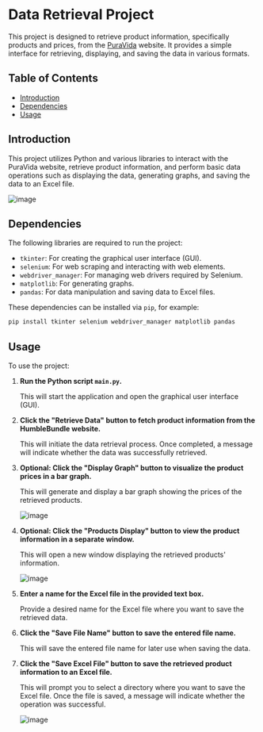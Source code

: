 # Data Retrieval Project

This project is designed to retrieve product information, specifically products and prices, from the [PuraVida](https://www.puravidabracelets.com/collections/earrings) website. It provides a simple interface for retrieving, displaying, and saving the data in various formats.

## Table of Contents

- [Introduction](#introduction)
- [Dependencies](#dependencies)
- [Usage](#usage)
  
## Introduction

This project utilizes Python and various libraries to interact with the PuraVida website, retrieve product information, and perform basic data operations such as displaying the data, generating graphs, and saving the data to an Excel file.


![image](https://github.com/user-attachments/assets/050e91c2-e70d-46f5-87ac-7e566f65a5ea)







## Dependencies

The following libraries are required to run the project:

- `tkinter`: For creating the graphical user interface (GUI).
- `selenium`: For web scraping and interacting with web elements.
- `webdriver_manager`: For managing web drivers required by Selenium.
- `matplotlib`: For generating graphs.
- `pandas`: For data manipulation and saving data to Excel files.

These dependencies can be installed via `pip`, for example:

```bash
pip install tkinter selenium webdriver_manager matplotlib pandas
```

## Usage

To use the project:

1. **Run the Python script `main.py`.**
   
   This will start the application and open the graphical user interface (GUI).

2. **Click the "Retrieve Data" button to fetch product information from the HumbleBundle website.**

   This will initiate the data retrieval process. Once completed, a message will indicate whether the data was successfully retrieved.

3. **Optional: Click the "Display Graph" button to visualize the product prices in a bar graph.**

   This will generate and display a bar graph showing the prices of the retrieved products.


   ![image](https://github.com/user-attachments/assets/5ccf1c54-87a1-4a0b-9f89-229c872e754f)


5. **Optional: Click the "Products Display" button to view the product information in a separate window.**

   This will open a new window displaying the retrieved products' information.

   
   ![image](https://github.com/user-attachments/assets/4283af13-7726-4458-ae28-24f372d870df)


6. **Enter a name for the Excel file in the provided text box.**

   Provide a desired name for the Excel file where you want to save the retrieved data.

7. **Click the "Save File Name" button to save the entered file name.**

   This will save the entered file name for later use when saving the data.

8. **Click the "Save Excel File" button to save the retrieved product information to an Excel file.**

   This will prompt you to select a directory where you want to save the Excel file. Once the file is saved, a message will indicate whether the operation was successful.


   ![image](https://github.com/user-attachments/assets/0f879ee1-1df2-440d-a50e-6c5b2b4eaed7)


